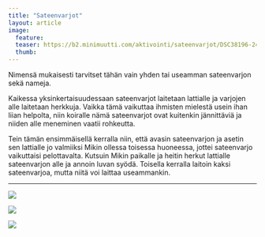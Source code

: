 ```yaml
---
title: "Sateenvarjot"
layout: article
image:
  feature:
  teaser: https://b2.minimuutti.com/aktivointi/sateenvarjot/DSC38196-245px.jpg
  thumb:
---
```


Nimensä mukaisesti tarvitset tähän vain yhden tai useamman sateenvarjon sekä nameja.

Kaikessa yksinkertaisuudessaan sateenvarjot laitetaan lattialle ja varjojen alle laitetaan herkkuja. Vaikka tämä vaikuttaa ihmisten mielestä usein ihan liian helpolta, niin koiralle nämä sateenvarjot ovat kuitenkin jännittäviä ja niiden alle meneminen vaatii rohkeutta.

Tein tämän ensimmäisellä kerralla niin, että avasin sateenvarjon ja asetin sen lattialle jo valmiiksi Mikin ollessa toisessa huoneessa, jottei sateenvarjo vaikuttaisi pelottavalta. Kutsuin Mikin paikalle ja heitin herkut lattialle sateenvarjon alle ja annoin luvan syödä. Toisella kerralla laitoin kaksi sateenvarjoa, mutta niitä voi laittaa useammankin.

---

![](https://b2.minimuutti.com/aktivointi/sateenvarjot/DSC38230-800px.jpg)

![](https://b2.minimuutti.com/aktivointi/sateenvarjot/DSC38196-800px.jpg)

![](https://b2.minimuutti.com/aktivointi/sateenvarjot/DSC38250-800px.jpg)

